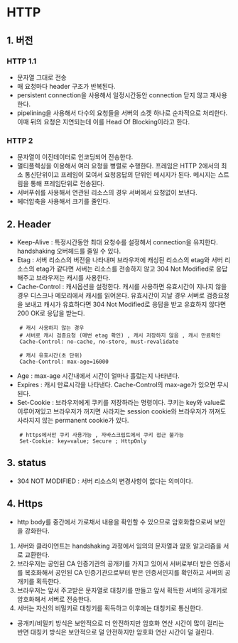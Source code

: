 # HTTP

## 1. 버전
### HTTP 1.1
* 문자열 그대로 전송
* 매 요청마다 header 구조가 반복된다.
* persistent connection을 사용해서 일정시간동안 connection 닫지 않고 재사용한다.
* pipelining을 사용해서 다수의 요청들을 서버의 소켓 하나로 순차적으로 처리한다.
이때 뒤의 요청은 지연되는데 이를 Head Of Blocking이라고 한다.

### HTTP 2
* 문자열이 이진데이터로 인코딩되어 전송한다.
* 멀티플렉싱을 이용해서 여러 요청을 병렬로 수행한다.
프레임은 HTTP 2에서의 최소 통신단위이고 프레임이 모여서 요청응답의 단위인 메시지가 된다.
메시지는 스트림을 통해 프레임단위로 전송된다.
* 서버푸쉬를 사용해서 연관된 리소스의 경우 서버에서 요청없이 보낸다.
* 헤더압축을 사용해서 크기를 줄인다.

## 2. Header
* Keep-Alive : 특정시간동안 최대 요청수를 설정해서 connection을 유지한다.
handshaking 오버헤드를 줄일 수 있다.
* Etag : 서버 리소스의 버전을 나타내며 브라우저에 캐싱된 리소스의 etag와 서버 리소스의 etag가
같다면 서버는 리소스를 전송하지 않고 304 Not Modified로 응답해주고 브라우저는 캐시를 사용한다. 
* Cache-Control : 캐시옵션을 설정한다. 캐시를 사용하면 유효시간이 지나지 않을 경우 
디스크나 메모리에서 캐시를 읽어온다. 유효시간이 지날 경우 서버로 검증요청을 보내고 
캐시가 유효하다면 304 Not Modified로 응답을 받고 유효하지 않다면 200 OK로 응답을 받는다.
```shell
    # 캐시 사용하지 않는 경우
    # 서버로 캐시 검증요청 (매번 etag 확인) , 캐시 저장하지 않음 , 캐시 만료확인
    Cache-Control: no-cache, no-store, must-revalidate
    
    # 캐시 유효시간(초 단위)
    Cache-Control: max-age=16000
```
* Age : max-age 시간내에서 시간이 얼마나 흘렀는지 나타낸다.
* Expires : 캐시 만료시각을 나타낸다. Cache-Control의 max-age가 있으면 무시된다.
* Set-Cookie : 브라우저에게 쿠키를 저장하라는 명령이다. 쿠키는 key와 value로 이루어져있고
브라우저가 꺼지면 사라지는 session cookie와 브라우저가 꺼져도 사라지지 않는
permanent cookie가 있다.
```shell
    # https에서만 쿠키 사용가능 , 자바스크립트에서 쿠키 접근 불가능
    Set-Cookie: key=value; Secure ; HttpOnly
```

## 3. status
* 304 NOT MODIFIED : 서버 리소스의 변경사항이 없다는 의미이다. 

## 4. Https
* http body를 중간에서 가로채서 내용을 확인할 수 있으므로 암호화함으로써 보안을 강화한다.
1) 서버와 클라이언트는 handshaking 과정에서 임의의 문자열과 암호 알고리즘을 서로 교환한다.
2) 브라우저는 공인된 CA 인증기관의 공개키를 가지고 있어서 서버로부터 받은 인증서를 복호화해서
공인된 CA 인증기관으로부터 받은 인증서인지를 확인하고 서버의 공개키를 획득한다.
3) 브라우저는 앞서 주고받은 문자열로 대칭키를 만들고 앞서 획득한 서버의 공개키로 암호화해서 
서버로 전송한다.
4) 서버는 자신의 비밀키로 대칭키를 획득하고 이후에는 대칭키로 통신한다.
* 공개키/비밀키 방식은 보안적으로 더 안전하지만 암호화 연산 시간이 많이 걸리는 반면 
대칭키 방식은 보안적으로 덜 안전하지만 암호화 연산 시간이 덜 걸린다.